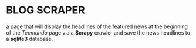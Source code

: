 # BLOG SCRAPER
a page that will display the headlines of the featured news at the beginning of the *Tecmundo* page via a __Scrapy__ crawler and save the news headlines to a __sqlite3__ database.